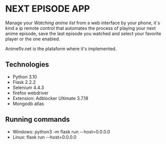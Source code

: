 
NEXT EPISODE APP
==================

Manage your _Watching anime list_ from a web interface by your phone,
it´s kind a ip remote control that automates the process of playing your next 
anime episode, save the last episode you watched and select your favorite player 
or the one enabled.

Animeflv.net is the plataform where it's implemented.

Technologies
------------

* Python 3.10
* Flask 2.2.2
* Selenium 4.4.3
* firefox webdriver
* Extension: Adblocker Ultimate  3.7.18
* Mongodb atlas 


Running commands
-----------------
* Windows: python3 -m flask  run --host=0.0.0.0
* Linux: flask run --host=0.0.0.0
